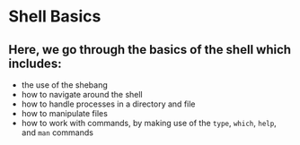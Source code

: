 # Shell Basics

## Here, we go through the basics of the shell which includes:
* the use of the shebang
* how to navigate around the shell
* how to handle processes in a directory and file
* how to manipulate files
* how to work with commands, by making use of the ```type```, ```which```, ```help```, and ```man``` commands
